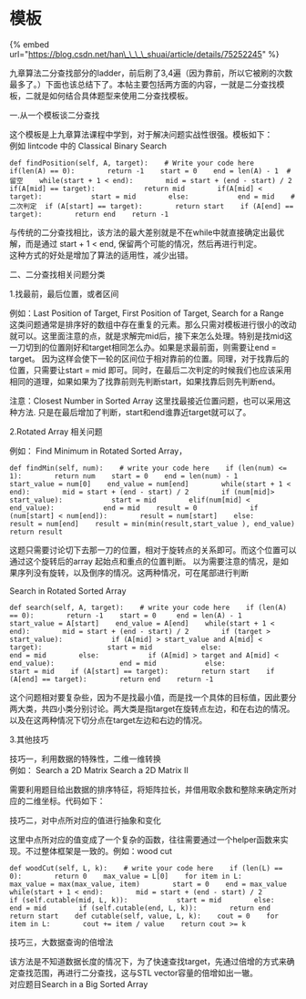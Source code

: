 # 模板

{% embed url="https://blog.csdn.net/han\_\_\_\_shuai/article/details/75252245" %}

九章算法二分查找部分的ladder，前后刷了3,4遍（因为靠前，所以它被刷的次数最多了。）下面也该总结下了。本帖主要包括两方面的内容，一就是二分查找模板，二就是如何结合具体题型来使用二分查找模板。

一.从一个模板谈二分查找

这个模板是上九章算法课程中学到，对于解决问题实战性很强。模板如下：  
例如 lintcode 中的 Classical Binary Search

```text
def findPosition(self, A, target):    # Write your code here    if(len(A) == 0):        return -1    start = 0    end = len(A) - 1	#留空    while(start + 1 < end):        mid = start + (end - start) / 2        if(A[mid] == target):            return mid        if(A[mid] < target):            start = mid        else:            end = mid    #二次判定	if (A[start] == target):        return start    if (A[end] == target):        return end    return -1
```

与传统的二分查找相比，该方法的最大差别就是不在while中就直接确定出最优解，而是通过 start + 1 &lt; end, 保留两个可能的情况，然后再进行判定。  
这种方式的好处是增加了算法的适用性，减少出错。

二、二分查找相关问题分类

1.找最前，最后位置，或者区间

例如：Last Position of Target, First Position of Target, Search for a Range  
这类问题通常是排序好的数组中存在重复的元素。那么只需对模板进行很小的改动就可以。这里面注意的点，就是求解完mid后，接下来怎么处理。特别是找mid这一刀切到的位置刚好和target相同怎么办。如果是求最前面，则需要让end = target。 因为这样会使下一轮的区间位于相对靠前的位置。同理，对于找靠后的位置，只需要让start = mid 即可。同时，在最后二次判定的时候我们也应该采用相同的道理，如果如果为了找靠前则先判断start，如果找靠后则先判断end。

注意：Closest Number in Sorted Array 这里找最接近位置问题，也可以采用这种方法. 只是在最后增加了判断，start和end谁靠近target就可以了。

2.Rotated Array 相关问题

例如： Find Minimum in Rotated Sorted Array，

```text
def findMin(self, num):    # write your code here    if (len(num) <= 1):        return num    start = 0    end = len(num) - 1    start_value = num[0]    end_value = num[end]        while(start + 1 < end):        mid = start + (end - start) / 2        if (num[mid]> start_value):            start = mid        elif(num[mid] < end_value):            end = mid    result = 0             if (num[start] < num[end]):        result = num[start]    else:        result = num[end]    result = min(min(result,start_value ), end_value)    return result
```

这题只需要讨论切下去那一刀的位置，相对于旋转点的关系即可。而这个位置可以通过这个旋转后的array 起始点和重点的位置判断。 以为需要注意的情况，是如果序列没有旋转，以及倒序的情况。这两种情况，可在尾部进行判断

Search in Rotated Sorted Array

```text
def search(self, A, target):    # write your code here    if (len(A) == 0):        return -1    start = 0     end = len(A) - 1    start_value = A[start]    end_value = A[end]    while(start + 1 < end):        mid = start + (end - start) / 2        if (target > start_value):            if (A[mid] > start_value and A[mid] < target):                start = mid            else:                end = mid        else:            if (A[mid] > target and A[mid] < end_value):                end = mid            else:                start = mid    if (A[start] == target):        return start    if (A[end] == target):        return end    return -1
```

这个问题相对要复杂些，因为不是找最小值，而是找一个具体的目标值，因此要分两大类，共四小类分别讨论。两大类是指target在旋转点左边，和在右边的情况。以及在这两种情况下切分点在target左边和右边的情况。

3.其他技巧

技巧一，利用数据的特殊性，二维一维转换  
例如： Search a 2D Matrix Search a 2D Matrix II

需要利用题目给出数据的排序特征，将矩阵拉长，并借用取余数和整除来确定所对应的二维坐标。代码如下：

技巧二，对中点所对应的值进行抽象和变化

这里中点所对应的值变成了一个复杂的函数，往往需要通过一个helper函数来实现。不过整体框架是一致的。例如：wood cut

```text
def woodCut(self, L, k):    # write your code here    if (len(L) == 0):        return 0    max_value = L[0]    for item in L:        max_value = max(max_value, item)        start = 0    end = max_value    while(start + 1 < end):        mid = start + (end - start) / 2        if (self.cutable(mid, L, k)):            start = mid        else:            end = mid        if (self.cutable(end, L, k)):        return end    return start    def cutable(self, value, L, k):    cout = 0    for item in L:        cout += item / value    return cout >= k
```

技巧三，大数据查询的倍增法

该方法是不知道数据长度的情况下，为了快速查找target，先通过倍增的方式来确定查找范围，再进行二分查找，这与STL vector容量的倍增如出一辙。  
对应题目Search in a Big Sorted Array


